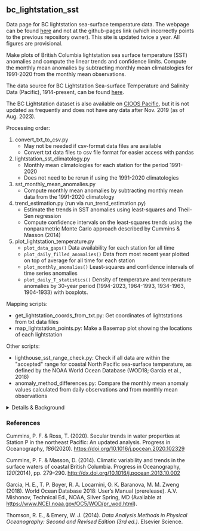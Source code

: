 ## bc_lightstation_sst

Data page for BC lightstation sea-surface temperature data. The webpage can be found 
[here](https://ios-osd-dpg.github.io/bc_lightstation_sst/) and not at the github-pages link (which incorrectly points to the previous repository owner).
This site is updated twice a year. All figures are provisional.


Make plots of British Columbia lightstation sea surface temperature (SST) anomalies and compute the linear trends and confidence limits. 
Compute the monthly mean anomalies by subtracting monthly mean climatologies for 1991-2020 from the monthly mean 
observations.

The data source for BC Lightstation Sea-surface Temperature and Salinity Data (Pacific), 1914-present, can be found [here](https://open.canada.ca/data/en/dataset/719955f2-bf8e-44f7-bc26-6bd623e82884).

The BC Lightstation dataset is also available on [CIOOS Pacific](https://catalogue.cioospacific.ca/dataset/ca-cioos_654a4ece-7271-4f5a-ba60-b50a62dbd051), but it is not updated as frequently and does not have any data after Nov. 2019 (as of Aug. 2023).

Processing order:
1. convert_txt_to_csv.py
   - May not be needed if csv-format data files are available
   - Convert txt data files to csv file format for easier access with pandas
1. lightstation_sst_climatology.py
   - Monthly mean climatologies for each station for the period 1991-2020
   - Does not need to be rerun if using the 1991-2020 climatologies
2. sst_monthly_mean_anomalies.py 
   - Compute monthly mean anomalies by subtracting monthly mean data from the 1991-2020 climatology
3. trend_estimation.py (run via run_trend_estimation.py)
   - Estimate the trends in SST anomalies using least-squares and Theil-Sen regression 
   - Compute confidence intervals on the least-squares trends using the nonparametric Monte Carlo approach described by Cummins & Masson (2014)
4. plot_lightstation_temperature.py
   - `plot_data_gaps()` Data availability for each station for all time
   - `plot_daily_filled_anomalies()` Data from most recent year plotted on top of average for all time for each station
   - `plot_monthly_anomalies()` Least-squares and confidence intervals of time series anomalies
   - `plot_daily_T_statistics()` Density of temperature and temperature anomalies by 30-year period (1994-2023, 1964-1993, 1934-1963, 1904-1933) with boxplots.
   
Mapping scripts:
* get_lightstation_coords_from_txt.py: Get coordinates of lightstations from txt data files
* map_lightstation_points.py: Make a Basemap plot showing the locations of each lightstation

Other scripts:
* lighthouse_sst_range_check.py: Check if all data are within the "accepted" range for coastal North Pacific sea-surface temperature, as defined by the NOAA World Ocean Database (WOD18; Garcia et al., 2018)
* anomaly_method_differences.py: Compare the monthly mean anomaly values calculated from daily observations and from monthly mean observations

<details>

<summary>Details & Background</summary>

*anomaly_method_differences.py* compares two ways of calculating monthly mean anomalies. One method is to subtract the 
climatology from daily data to get daily anomalies, then take monthly means of the daily anomalies (see 
*sst_daily_anomalies_deprec.py*). The other method is to subtract the climatology from monthly mean data to get the monthly 
mean anomalies (see *sst_monthly_mean_anomalies.py*). The second method agrees with other data collection projects by 
IOS so is used here.

It is necessary to account for **serial correlation** within the data records when estimating confidence limits around 
trends. To account for this feature, two methods are offered for calculating confidence limits. The first is described 
by Thomson & Emery (2014, pp. 272-275) and assumes that the number of degrees of freedom for the t-distribution are 
given by the effective number of degrees of freedom, ν=N*-2, where N* (<N) is the effective sample size. N* is 
calculated from the integral timescale T for the data record, where T in turn depends on the autocovariance function. 
ν is used to calculate the confidence limits on the trend (e.g., using the least-squares formula for confidence limits). 
This method will be referenced as the "effective sample size" method.

The second method is a Monte Carlo approach used by Cummins & Masson (2014). This is better to use if the 
autocorrelation structure is not approximated well by a first-order autoregressive process (AR-1) process. The anomaly 
data is detrended by subtracting the ordinary least squares trend from it. Then 50,000 random time series are generated
having the same autocorrelation structure as the data record using a discrete inverse Fourier transform followed by 
a discrete Fourier transform. The trend of each is estimated with Theil-Sen regression. The 95% confidence interval on 
the trend of the true time series is then taken as the 95% confidence interval on the set of trends of the random time 
series. The functions in *trend_estimation.py* used for this method were translated from MatLab scripts written by 
Patrick Cummins.

</details>

### References
Cummins, P. F. & Ross, T. (2020). Secular trends in water properties at Station P in the northeast Pacific: An updated analysis. Progress in Oceanography, *186*(2020). https://doi.org/10.1016/j.pocean.2020.102329  

Cummins, P. F. & Masson, D. (2014). Climatic variability and trends in the surface waters of coastal British Columbia. Progress in Oceanography, *120*(2014), pp. 279–290. http://dx.doi.org/10.1016/j.pocean.2013.10.002  

Garcia, H. E., T. P. Boyer, R. A. Locarnini, O. K. Baranova, M. M. Zweng (2018). World Ocean Database 2018: User’s Manual (prerelease). A.V. Mishonov, Technical Ed., NOAA, Silver Spring, MD (Available at https://www.NCEI.noaa.gov/OC5/WOD/pr_wod.html).  

Thomson, R. E., & Emery, W. J. (2014). *Data Analysis Methods in Physical Oceanography: Second and Revised Edition (3rd ed.)*. Elsevier Science.


